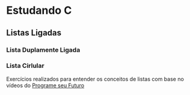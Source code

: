 # Estudando C

## Listas Ligadas

### Lista Duplamente Ligada
### Lista Cirlular

Exercícios realizados para entender os conceitos de listas com base no vídeos do [Programe seu Futuro](https://www.youtube.com/watch?v=biTMaMxWLRc&list=PLqJK4Oyr5WSjjEQCKkX6oXFORZX7ro3DA&index=244)
